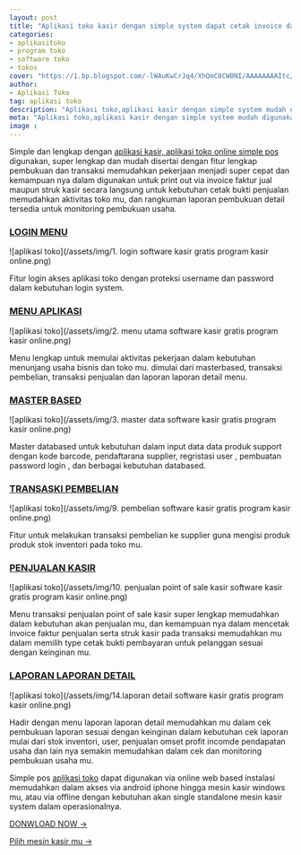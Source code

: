```yaml
---
layout: post
title: "Aplikasi toko kasir dengan simple system dapat cetak invoice dan struk kasir langsung"
categories: 
- aplikasitoko
- program toko
- software toko
- tokos
cover: "https://1.bp.blogspot.com/-lWAuKwCrJq4/XhQmC8CWBNI/AAAAAAAAItc/ZnMvy6eFd_ErkG2-uuKhHGydde7d-JPzgCLcBGAsYHQ/s1600/aplikasi%2Bkasir%2Bonline%2Bpoint%2Bof%2Bsale%2Bpos2.jpg"
author:
- Aplikasi Toko
tag: aplikasi toko
description: "Aplikasi toko,aplikasi kasir dengan simple system mudah digunakan pada mesin kasir mu"
meta: "Aplikasi toko,aplikasi kasir dengan simple system mudah digunakan pada mesin kasir mu"
image : 
---
```

Simple dan lengkap dengan [aplikasi kasir, aplikasi toko online simple pos](/aplikasitoko/2020/03/29/simple.html) digunakan, super lengkap dan mudah disertai dengan fitur lengkap pembukuan dan transaksi memudahkan pekerjaan menjadi super cepat dan kemampuan nya dalam digunakan untuk print out via invoice faktur jual maupun struk kasir secara langsung untuk kebutuhan cetak bukti penjualan memudahkan aktivitas toko mu, dan rangkuman laporan pembukuan detail tersedia untuk monitoring pembukuan usaha.



### **[LOGIN MENU](/aplikasitoko/2020/03/29/simple.html)**

![aplikasi toko](/assets/img/1. login software kasir gratis program kasir online.png)

Fitur login akses aplikasi toko dengan proteksi username dan password dalam kebutuhan login system.




### **[MENU APLIKASI](/aplikasitoko/2020/03/29/simple.html)**

![aplikasi toko](/assets/img/2. menu utama software kasir gratis program kasir online.png)

Menu lengkap untuk memulai aktivitas pekerjaan dalam kebutuhan menunjang usaha bisnis dan toko mu. dimulai dari masterbased, transaksi pembelian, transaksi penjualan dan laporan laporan detail menu.




### **[MASTER BASED](/aplikasitoko/2020/03/29/simple.html)**

![aplikasi toko](/assets/img/3. master data software kasir gratis program kasir online.png)

Master databased untuk kebutuhan dalam input data data produk support dengan kode barcode, pendaftarana supplier, regristasi user , pembuatan password login , dan berbagai kebutuhan databased.




### **[TRANSASKI PEMBELIAN](/aplikasitoko/2020/03/29/simple.html)**

![aplikasi toko](/assets/img/9. pembelian software kasir gratis program kasir online.png)

Fitur untuk melakukan transaksi pembelian ke supplier guna mengisi produk produk stok inventori pada toko mu.




### **[PENJUALAN KASIR](/aplikasitoko/2020/03/29/simple.html)**

![aplikasi toko](/assets/img/10. penjualan point of sale kasir software kasir gratis program kasir online.png)

Menu transaksi penjualan point of sale kasir super lengkap memudahkan dalam kebutuhan akan penjualan mu, dan kemampuan nya dalam mencetak invoice faktur penjualan serta struk kasir pada transaksi memudahkan mu dalam memilih type cetak bukti pembayaran untuk pelanggan sesuai dengan keinginan mu.




### **[LAPORAN LAPORAN DETAIL](/aplikasitoko/2020/03/29/simple.html)**

![aplikasi toko](/assets/img/14.laporan detail software kasir gratis program kasir online.png)

Hadir dengan menu laporan laporan detail memudahkan mu dalam cek pembukuan laporan sesuai dengan keinginan dalam kebutuhan cek laporan mulai dari stok inventori, user, penjualan omset profit incomde pendapatan usaha dan lain nya semakin memudahkan dalam cek dan monitoring pembukuan usaha mu.


Simple pos [aplikasi toko](/aplikasitoko/2020/03/29/simple.html) dapat digunakan via online web based instalasi memudahkan dalam akses via android iphone hingga mesin kasir windows mu, atau via offline dengan kebutuhan akan single standalone mesin kasir system dalam operasionalnya.



[DONWLOAD NOW →](https://mesinkasir.github.io/e-catalog/hockeysimple%20pos.pdf)


[Pilih mesin kasir mu →](/hardware)
